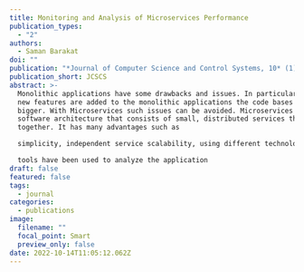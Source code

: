```yaml
---
title: Monitoring and Analysis of Microservices Performance
publication_types:
  - "2"
authors:
  - Saman Barakat
doi: ""
publication: "*Journal of Computer Science and Control Systems, 10* (1)"
publication_short: JCSCS
abstract: >-
  Monolithic applications have some drawbacks and issues. In particular, when
  new features are added to the monolithic applications the code bases become
  bigger. With Microservices such issues can be avoided. Microservices are
  software architecture that consists of small, distributed services that work
  together. It has many advantages such as

  simplicity, independent service scalability, using different technologies and simplicity in deployment, but requires knowledge in distributed systems. In this research, an existing microservice-based application has been monitored and analyzed. The Kieker framework has been used for monitoring the application performance and the Kieker trace analysis

  tools have been used to analyze the application
draft: false
featured: false
tags:
  - journal
categories:
  - publications
image:
  filename: ""
  focal_point: Smart
  preview_only: false
date: 2022-10-14T11:05:12.062Z
---
```

